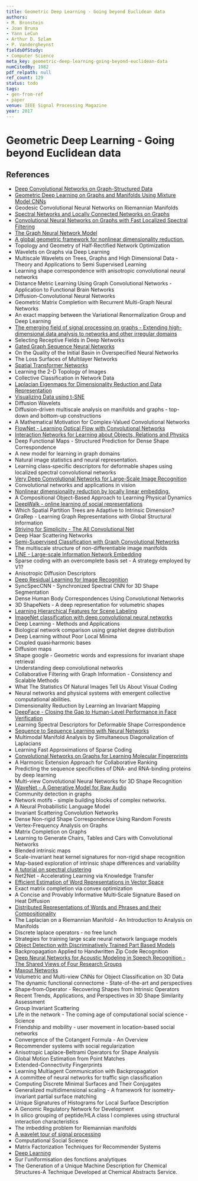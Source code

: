 ```yaml
---
title: Geometric Deep Learning - Going beyond Euclidean data
authors:
- M. Bronstein
- Joan Bruna
- Yann LeCun
- Arthur D. Szlam
- P. Vandergheynst
fieldsOfStudy:
- Computer Science
meta_key: geometric-deep-learning-going-beyond-euclidean-data
numCitedBy: 1982
pdf_relpath: null
ref_count: 129
status: todo
tags:
- gen-from-ref
- paper
venue: IEEE Signal Processing Magazine
year: 2017
---
```


# Geometric Deep Learning - Going beyond Euclidean data

## References

- [Deep Convolutional Networks on Graph-Structured Data](./deep-convolutional-networks-on-graph-structured-data.md)
- [Geometric Deep Learning on Graphs and Manifolds Using Mixture Model CNNs](./geometric-deep-learning-on-graphs-and-manifolds-using-mixture-model-cnns.md)
- Geodesic Convolutional Neural Networks on Riemannian Manifolds
- [Spectral Networks and Locally Connected Networks on Graphs](./spectral-networks-and-locally-connected-networks-on-graphs.md)
- [Convolutional Neural Networks on Graphs with Fast Localized Spectral Filtering](./convolutional-neural-networks-on-graphs-with-fast-localized-spectral-filtering.md)
- [The Graph Neural Network Model](./the-graph-neural-network-model.md)
- [A global geometric framework for nonlinear dimensionality reduction.](./a-global-geometric-framework-for-nonlinear-dimensionality-reduction.md)
- Topology and Geometry of Half-Rectified Network Optimization
- Wavelets on Graphs via Deep Learning
- Multiscale Wavelets on Trees, Graphs and High Dimensional Data - Theory and Applications to Semi Supervised Learning
- Learning shape correspondence with anisotropic convolutional neural networks
- Distance Metric Learning Using Graph Convolutional Networks - Application to Functional Brain Networks
- Diffusion-Convolutional Neural Networks
- Geometric Matrix Completion with Recurrent Multi-Graph Neural Networks
- An exact mapping between the Variational Renormalization Group and Deep Learning
- [The emerging field of signal processing on graphs - Extending high-dimensional data analysis to networks and other irregular domains](./the-emerging-field-of-signal-processing-on-graphs-extending-high-dimensional-data-analysis-to-networks-and-other-irregular-domains.md)
- Selecting Receptive Fields in Deep Networks
- [Gated Graph Sequence Neural Networks](./gated-graph-sequence-neural-networks.md)
- On the Quality of the Initial Basin in Overspecified Neural Networks
- The Loss Surfaces of Multilayer Networks
- [Spatial Transformer Networks](./spatial-transformer-networks.md)
- Learning the 2-D Topology of Images
- Collective Classification in Network Data
- [Laplacian Eigenmaps for Dimensionality Reduction and Data Representation](./laplacian-eigenmaps-for-dimensionality-reduction-and-data-representation.md)
- [Visualizing Data using t-SNE](./visualizing-data-using-t-sne.md)
- Diffusion Wavelets
- Diffusion-driven multiscale analysis on manifolds and graphs - top-down and bottom-up constructions
- A Mathematical Motivation for Complex-Valued Convolutional Networks
- [FlowNet - Learning Optical Flow with Convolutional Networks](./flownet-learning-optical-flow-with-convolutional-networks.md)
- [Interaction Networks for Learning about Objects, Relations and Physics](./interaction-networks-for-learning-about-objects-relations-and-physics.md)
- Deep Functional Maps - Structured Prediction for Dense Shape Correspondence
- A new model for learning in graph domains
- Natural image statistics and neural representation.
- Learning class‐specific descriptors for deformable shapes using localized spectral convolutional networks
- [Very Deep Convolutional Networks for Large-Scale Image Recognition](./very-deep-convolutional-networks-for-large-scale-image-recognition.md)
- Convolutional networks and applications in vision
- [Nonlinear dimensionality reduction by locally linear embedding.](./nonlinear-dimensionality-reduction-by-locally-linear-embedding.md)
- A Compositional Object-Based Approach to Learning Physical Dynamics
- [DeepWalk - online learning of social representations](./deepwalk-online-learning-of-social-representations.md)
- Which Spatial Partition Trees are Adaptive to Intrinsic Dimension?
- GraRep - Learning Graph Representations with Global Structural Information
- [Striving for Simplicity - The All Convolutional Net](./striving-for-simplicity-the-all-convolutional-net.md)
- Deep Haar Scattering Networks
- [Semi-Supervised Classification with Graph Convolutional Networks](./semi-supervised-classification-with-graph-convolutional-networks.md)
- The multiscale structure of non-differentiable image manifolds
- [LINE - Large-scale Information Network Embedding](./line-large-scale-information-network-embedding.md)
- Sparse coding with an overcomplete basis set - A strategy employed by V1?
- Anisotropic Diffusion Descriptors
- [Deep Residual Learning for Image Recognition](./deep-residual-learning-for-image-recognition.md)
- SyncSpecCNN - Synchronized Spectral CNN for 3D Shape Segmentation
- Dense Human Body Correspondences Using Convolutional Networks
- 3D ShapeNets - A deep representation for volumetric shapes
- [Learning Hierarchical Features for Scene Labeling](./learning-hierarchical-features-for-scene-labeling.md)
- [ImageNet classification with deep convolutional neural networks](./imagenet-classification-with-deep-convolutional-neural-networks.md)
- Deep Learning - Methods and Applications
- Biological network comparison using graphlet degree distribution
- Deep Learning without Poor Local Minima
- Coupled quasi‐harmonic bases
- Diffusion maps
- Shape google - Geometric words and expressions for invariant shape retrieval
- Understanding deep convolutional networks
- Collaborative Filtering with Graph Information - Consistency and Scalable Methods
- What The Statistics Of Natural Images Tell Us About Visual Coding
- Neural networks and physical systems with emergent collective computational abilities.
- Dimensionality Reduction by Learning an Invariant Mapping
- [DeepFace - Closing the Gap to Human-Level Performance in Face Verification](./deepface-closing-the-gap-to-human-level-performance-in-face-verification.md)
- Learning Spectral Descriptors for Deformable Shape Correspondence
- [Sequence to Sequence Learning with Neural Networks](./sequence-to-sequence-learning-with-neural-networks.md)
- Multimodal Manifold Analysis by Simultaneous Diagonalization of Laplacians
- Learning Fast Approximations of Sparse Coding
- [Convolutional Networks on Graphs for Learning Molecular Fingerprints](./convolutional-networks-on-graphs-for-learning-molecular-fingerprints.md)
- A Harmonic Extension Approach for Collaborative Ranking
- Predicting the sequence specificities of DNA- and RNA-binding proteins by deep learning
- Multi-view Convolutional Neural Networks for 3D Shape Recognition
- [WaveNet - A Generative Model for Raw Audio](./wavenet-a-generative-model-for-raw-audio.md)
- Community detection in graphs
- Network motifs - simple building blocks of complex networks.
- A Neural Probabilistic Language Model
- Invariant Scattering Convolution Networks
- Dense Non-rigid Shape Correspondence Using Random Forests
- Vertex-Frequency Analysis on Graphs
- Matrix Completion on Graphs
- Learning to Generate Chairs, Tables and Cars with Convolutional Networks
- Blended intrinsic maps
- Scale-invariant heat kernel signatures for non-rigid shape recognition
- Map-based exploration of intrinsic shape differences and variability
- [A tutorial on spectral clustering](./a-tutorial-on-spectral-clustering.md)
- Net2Net - Accelerating Learning via Knowledge Transfer
- [Efficient Estimation of Word Representations in Vector Space](./efficient-estimation-of-word-representations-in-vector-space.md)
- Exact matrix completion via convex optimization
- A Concise and Provably Informative Multi‐Scale Signature Based on Heat Diffusion
- [Distributed Representations of Words and Phrases and their Compositionality](./distributed-representations-of-words-and-phrases-and-their-compositionality.md)
- The Laplacian on a Riemannian Manifold - An Introduction to Analysis on Manifolds
- Discrete laplace operators - no free lunch
- Strategies for training large scale neural network language models
- [Object Detection with Discriminatively Trained Part Based Models](./object-detection-with-discriminatively-trained-part-based-models.md)
- Backpropagation Applied to Handwritten Zip Code Recognition
- [Deep Neural Networks for Acoustic Modeling in Speech Recognition - The Shared Views of Four Research Groups](./deep-neural-networks-for-acoustic-modeling-in-speech-recognition-the-shared-views-of-four-research-groups.md)
- [Maxout Networks](./maxout-networks.md)
- Volumetric and Multi-view CNNs for Object Classification on 3D Data
- The dynamic functional connectome - State-of-the-art and perspectives
- Shape‐from‐Operator - Recovering Shapes from Intrinsic Operators
- Recent Trends, Applications, and Perspectives in 3D Shape Similarity Assessment
- Group Invariant Scattering
- Life in the network - The coming age of computational social science - Science
- Friendship and mobility - user movement in location-based social networks
- Convergence of the Cotangent Formula - An Overview
- Recommender systems with social regularization
- Anisotropic Laplace-Beltrami Operators for Shape Analysis
- Global Motion Estimation from Point Matches
- Extended-Connectivity Fingerprints
- Learning Multiagent Communication with Backpropagation
- A committee of neural networks for traffic sign classification
- Computing Discrete Minimal Surfaces and Their Conjugates
- Generalized multidimensional scaling - A framework for isometry-invariant partial surface matching
- Unique Signatures of Histograms for Local Surface Description
- A Genomic Regulatory Network for Development
- In silico grouping of peptide/HLA class I complexes using structural interaction characteristics
- The imbedding problem for Riemannian manifolds
- [A wavelet tour of signal processing](./a-wavelet-tour-of-signal-processing.md)
- Computational Social Science
- Matrix Factorization Techniques for Recommender Systems
- [Deep Learning](./deep-learning.md)
- Sur l'uniformisation des fonctions analytiques
- The Generation of a Unique Machine Description for Chemical Structures-A Technique Developed at Chemical Abstracts Service.
